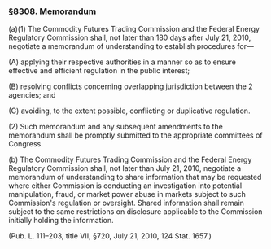 ### §8308. Memorandum ###

(a)(1) The Commodity Futures Trading Commission and the Federal Energy Regulatory Commission shall, not later than 180 days after July 21, 2010, negotiate a memorandum of understanding to establish procedures for—

(A) applying their respective authorities in a manner so as to ensure effective and efficient regulation in the public interest;

(B) resolving conflicts concerning overlapping jurisdiction between the 2 agencies; and

(C) avoiding, to the extent possible, conflicting or duplicative regulation.

(2) Such memorandum and any subsequent amendments to the memorandum shall be promptly submitted to the appropriate committees of Congress.

(b) The Commodity Futures Trading Commission and the Federal Energy Regulatory Commission shall, not later than July 21, 2010, negotiate a memorandum of understanding to share information that may be requested where either Commission is conducting an investigation into potential manipulation, fraud, or market power abuse in markets subject to such Commission's regulation or oversight. Shared information shall remain subject to the same restrictions on disclosure applicable to the Commission initially holding the information.

(Pub. L. 111–203, title VII, §720, July 21, 2010, 124 Stat. 1657.)